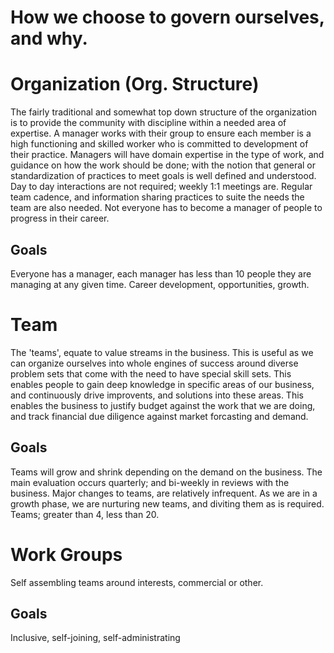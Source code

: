 # How we choose to govern ourselves, and why.

# Organization (Org. Structure)
The fairly traditional and somewhat top down structure of the organization is to provide the community with discipline within a needed area of expertise. A manager works with their group to ensure each member is a high functioning and skilled worker who is committed to development of their practice. Managers will have domain expertise in the type of work, and guidance on how the work should be done; with the notion that general or standardization of practices to meet goals is well defined and understood.
Day to day interactions are not required; weekly 1:1 meetings are. Regular team cadence, and information sharing practices to suite the needs the team are also needed.
Not everyone has to become a manager of people to progress in their career.

## Goals
Everyone has a manager, each manager has less than 10 people they are managing at any given time.
Career development, opportunities, growth.

# Team
The 'teams', equate to value streams in the business. This is useful as we can organize ourselves into whole engines of success around diverse problem sets that come with the need to have special skill sets.
This enables people to gain deep knowledge in specific areas of our business, and continuously drive improvents, and solutions into these areas.
This enables the business to justify budget against the work that we are doing, and track financial due diligence against market forcasting and demand.

## Goals
Teams will grow and shrink depending on the demand on the business. The main evaluation occurs quarterly; and bi-weekly in reviews with the business. Major changes to teams, are relatively infrequent. As we are in a growth phase, we are nurturing new teams, and diviting them as is required.
Teams; greater than 4, less than 20.

# Work Groups
Self assembling teams around interests, commercial or other.

## Goals
Inclusive, self-joining, self-administrating